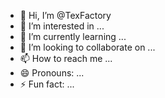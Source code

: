 - 👋 Hi, I’m @TexFactory
- 👀 I’m interested in ...
- 🌱 I’m currently learning ...
- 💞️ I’m looking to collaborate on ...
- 📫 How to reach me ...
- 😄 Pronouns: ...
- ⚡ Fun fact: ...

<!---
TexFactory/TexFactory is a ✨ special ✨ repository because its `README.md` (this file) appears on your GitHub profile.
You can click the Preview link to take a look at your changes.
--->

